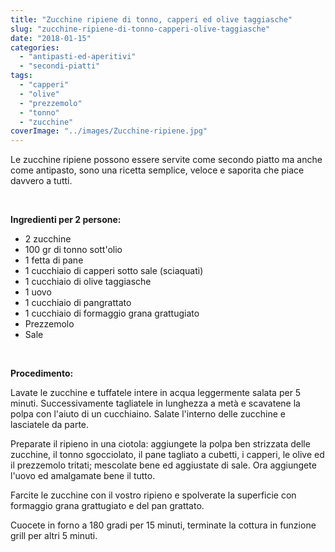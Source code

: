 ```yaml
---
title: "Zucchine ripiene di tonno, capperi ed olive taggiasche"
slug: "zucchine-ripiene-di-tonno-capperi-olive-taggiasche"
date: "2018-01-15"
categories: 
  - "antipasti-ed-aperitivi"
  - "secondi-piatti"
tags: 
  - "capperi"
  - "olive"
  - "prezzemolo"
  - "tonno"
  - "zucchine"
coverImage: "../images/Zucchine-ripiene.jpg"
---
```


Le zucchine ripiene possono essere servite come secondo piatto ma anche come antipasto, sono una ricetta semplice, veloce e saporita che piace davvero a tutti.

 

**Ingredienti per 2 persone:**

- 2 zucchine
- 100 gr di tonno sott'olio
- 1 fetta di pane
- 1 cucchiaio di capperi sotto sale (sciaquati)
- 1 cucchiaio di olive taggiasche
- 1 uovo
- 1 cucchiaio di pangrattato
- 1 cucchiaio di formaggio grana grattugiato
- Prezzemolo
- Sale

 

**Procedimento:**

Lavate le zucchine e tuffatele intere in acqua leggermente salata per 5 minuti. Successivamente tagliatele in lunghezza a metà e scavatene la polpa con l'aiuto di un cucchiaino. Salate l'interno delle zucchine e lasciatele da parte.

Preparate il ripieno in una ciotola: aggiungete la polpa ben strizzata delle zucchine, il tonno sgocciolato, il pane tagliato a cubetti, i capperi, le olive ed il prezzemolo tritati; mescolate bene ed aggiustate di sale. Ora aggiungete l'uovo ed amalgamate bene il tutto.

Farcite le zucchine con il vostro ripieno e spolverate la superficie con formaggio grana grattugiato e del pan grattato.

Cuocete in forno a 180 gradi per 15 minuti, terminate la cottura in funzione grill per altri 5 minuti.

